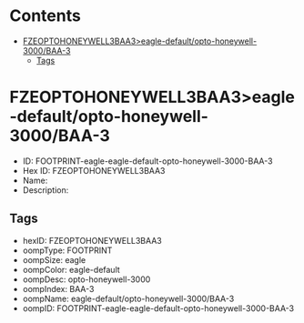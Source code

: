 



Contents
========

* [FZEOPTOHONEYWELL3BAA3>eagle-default/opto-honeywell-3000/BAA-3](#fzeoptohoneywell3baa3eagle-defaultopto-honeywell-3000baa-3)
	* [Tags](#tags)

# FZEOPTOHONEYWELL3BAA3>eagle-default/opto-honeywell-3000/BAA-3

- ID: FOOTPRINT-eagle-eagle-default-opto-honeywell-3000-BAA-3
- Hex ID: FZEOPTOHONEYWELL3BAA3
- Name: 
- Description: 

## Tags

- hexID: FZEOPTOHONEYWELL3BAA3
- oompType: FOOTPRINT
- oompSize: eagle
- oompColor: eagle-default
- oompDesc: opto-honeywell-3000
- oompIndex: BAA-3
- oompName: eagle-default/opto-honeywell-3000/BAA-3
- oompID: FOOTPRINT-eagle-eagle-default-opto-honeywell-3000-BAA-3
